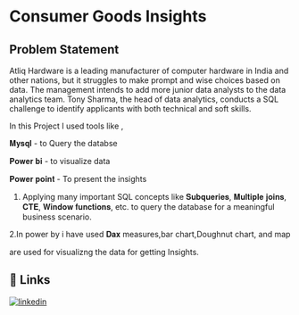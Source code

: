 
# Consumer Goods Insights

## Problem Statement

Atliq Hardware is a leading manufacturer of computer hardware in India and other nations, but it struggles to make prompt and wise choices based on data. The management intends to add more junior data analysts to the data analytics team. Tony Sharma, the head of data analytics, conducts a SQL challenge to identify applicants with both technical and soft skills.


In this Project I used tools like ,

𝐌𝐲𝐬𝐪𝐥 - to Query the databse

𝐏𝐨𝐰𝐞𝐫 𝐛𝐢 - to visualize data

𝐏𝐨𝐰𝐞𝐫 𝐩𝐨𝐢𝐧𝐭 - To present the insights





1. Applying many important SQL concepts like 𝐒𝐮𝐛𝐪𝐮𝐞𝐫𝐢𝐞𝐬, 𝐌𝐮𝐥𝐭𝐢𝐩𝐥𝐞 𝐣𝐨𝐢𝐧𝐬, 𝐂𝐓𝐄, 𝐖𝐢𝐧𝐝𝐨𝐰 𝐟𝐮𝐧𝐜𝐭𝐢𝐨𝐧𝐬, etc. to query the database for a meaningful business scenario.



2.In power by i have used 𝐃𝐚𝐱 measures,bar chart,Doughnut chart, and map

are used for visualizng the data for getting Insights.


## 🔗 Links

[![linkedin](https://img.shields.io/badge/linkedin-0A66C2?style=for-the-badge&logo=linkedin&logoColor=white)](https://www.linkedin.com/in/arthique-s-34a065258/)



